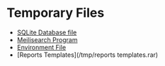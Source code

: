 # Temporary Files

* [SQLite Database file](/tmp/database.rar)
* [Meilisearch Program](/tmp/meilisearch.rar)
* [Environment File](/tmp/env.rar)
* [Reports Templates](/tmp/reports templates.rar)